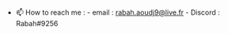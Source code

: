 - 📫 How to reach me : 
      - email : rabah.aoudj9@live.fr
      - Discord : Rabah#9256

<!---
adj2169/adj2169 is a ✨ special ✨ repository because its `README.md` (this file) appears on your GitHub profile.
You can click the Preview link to take a look at your changes.
--->
